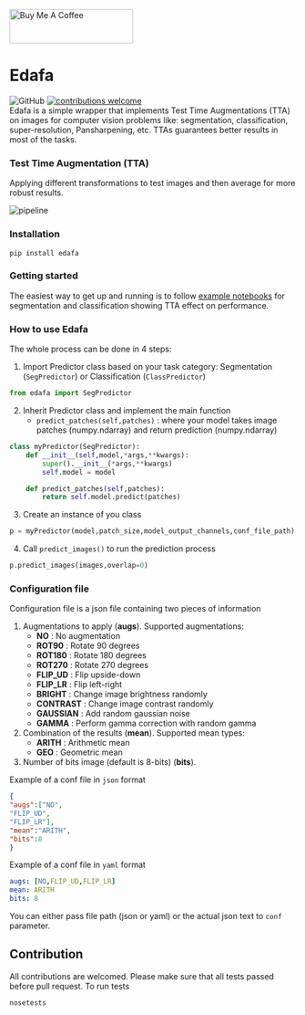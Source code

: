 <a href="https://www.buymeacoffee.com/khalel" target="_blank"><img src="https://cdn.buymeacoffee.com/buttons/v2/default-yellow.png" alt="Buy Me A Coffee" style="height: 60px !important;width: 217px !important;" ></a>

# Edafa
![GitHub](https://img.shields.io/github/license/mashape/apistatus.svg) [![contributions welcome](https://img.shields.io/badge/contributions-welcome-brightgreen.svg?style=flat)](https://github.com/andrewekhalel/edafa/issues) <br/>
Edafa is a simple wrapper that implements Test Time Augmentations (TTA) on images for computer vision problems like: segmentation, classification, super-resolution, Pansharpening, etc. TTAs guarantees better results in most of the tasks.

### Test Time Augmentation (TTA)

Applying different transformations to test images and then average for more robust results.

![pipeline](https://preview.ibb.co/kH61v0/pipeline.png)

### Installation
```shell
pip install edafa
```

### Getting started
The easiest way to get up and running is to follow [example notebooks](https://github.com/andrewekhalel/edafa/tree/master/examples) for segmentation and classification showing TTA effect on performance.

### How to use Edafa
The whole process can be done in 4 steps:
1.  Import Predictor class based on your task category: Segmentation (`SegPredictor`) or Classification (`ClassPredictor`) 
```python
from edafa import SegPredictor
```
2. Inherit Predictor class and implement the main function 
	* `predict_patches(self,patches)` : where your model takes image patches (numpy.ndarray) and return prediction (numpy.ndarray)

```python
class myPredictor(SegPredictor):
    def __init__(self,model,*args,**kwargs):
        super().__init__(*args,**kwargs)
        self.model = model

    def predict_patches(self,patches):
        return self.model.predict(patches)
```
3. Create an instance of you class
```python
p = myPredictor(model,patch_size,model_output_channels,conf_file_path)
```
4.  Call `predict_images()` to run the prediction process 
```python
p.predict_images(images,overlap=0)
```
### Configuration file
Configuration file is a json file containing two pieces of information
1. Augmentations to apply (**augs**). Supported augmentations:
	* **NO** : No augmentation
	* **ROT90** : Rotate 90 degrees
	* **ROT180** : Rotate 180 degrees
	* **ROT270** : Rotate 270 degrees
	* **FLIP_UD** : Flip upside-down
	* **FLIP_LR** : Flip left-right
	* **BRIGHT** : Change image brightness randomly
	* **CONTRAST** : Change image contrast randomly
	* **GAUSSIAN** : Add random gaussian noise
	* **GAMMA** : Perform gamma correction with random gamma
2. Combination of the results (**mean**). Supported mean types:
	* **ARITH** : Arithmetic mean
	* **GEO** : Geometric mean
3. Number of bits image (default is 8-bits) (**bits**).

Example of a conf file in `json` format
```json
{
"augs":["NO",
"FLIP_UD",
"FLIP_LR"],
"mean":"ARITH",
"bits":8
}

```
Example of a conf file in `yaml` format
```yaml
augs: [NO,FLIP_UD,FLIP_LR]
mean: ARITH
bits: 8
```
You can either pass file path (json or yaml) or the actual json text to `conf` parameter.

## Contribution
All contributions are welcomed. Please make sure that all tests passed before pull request. To run tests
```shell
nosetests
```
